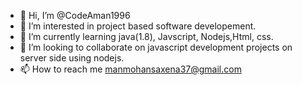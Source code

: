 - 👋 Hi, I’m @CodeAman1996
- 👀 I’m interested in project based software developement.
- 🌱 I’m currently learning java(1.8), Javscript, Nodejs,Html, css.
- 💞️ I’m looking to collaborate on javascript development projects on server side using nodejs.
- 📫 How to reach me manmohansaxena37@gmail.com

<!---
CodeAman1996/CodeAman1996 is a ✨ special ✨ repository because its `README.md` (this file) appears on your GitHub profile.
You can click the Preview link to take a look at your changes.
--->
